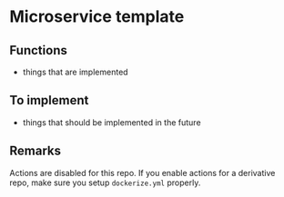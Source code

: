 # Microservice template

## Functions

- things that are implemented

## To implement

- things that should be implemented in the future

## Remarks

Actions are disabled for this repo. If you enable actions for a derivative repo, make sure you setup `dockerize.yml` properly.
